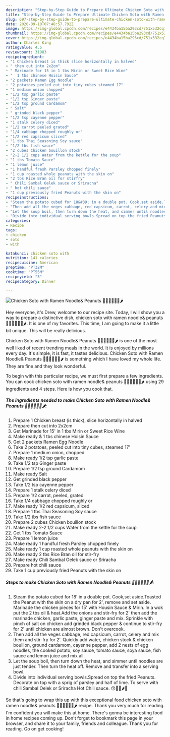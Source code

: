 ```yaml
---
description: "Step-by-Step Guide to Prepare Ultimate Chicken Soto with Ramen Noodle&amp;amp; Peanuts 🐥🍅🍝🥜🥒🥕🌶"
title: "Step-by-Step Guide to Prepare Ultimate Chicken Soto with Ramen Noodle&amp;amp; Peanuts 🐥🍅🍝🥜🥒🥕🌶"
slug: 697-step-by-step-guide-to-prepare-ultimate-chicken-soto-with-ramen-noodle-and-amp-peanuts
date: 2020-09-10T07:48:57.792Z
image: https://img-global.cpcdn.com/recipes/e4434ba15ba293cd/751x532cq70/chicken-soto-with-ramen-noodle-peanuts-🐥🍅🍝🥜🥒🥕🌶-recipe-main-photo.jpg
thumbnail: https://img-global.cpcdn.com/recipes/e4434ba15ba293cd/751x532cq70/chicken-soto-with-ramen-noodle-peanuts-🐥🍅🍝🥜🥒🥕🌶-recipe-main-photo.jpg
cover: https://img-global.cpcdn.com/recipes/e4434ba15ba293cd/751x532cq70/chicken-soto-with-ramen-noodle-peanuts-🐥🍅🍝🥜🥒🥕🌶-recipe-main-photo.jpg
author: Charles King
ratingvalue: 4.5
reviewcount: 31983
recipeingredient:
- "1 Chicken breast is thick slice horizontally in halved"
- " then cut into 2x2cm"
- " Marinade for 15 in 1 tbs Mirin or Sweet Rice Wine"
- "  1 tbs chinese Hoisin Sauce"
- "2 packets Ramen Egg Noodle"
- "2 potatoes peeled cut into tiny cubes steamed 17"
- "1 medium onion chopped"
- "1/2 tsp garlic paste"
- "1/2 tsp Ginger paste"
- "1/2 tsp ground Cardamom"
- " Salt"
- " grinded black pepper"
- "1/2 tsp cayenne pepper"
- "1 stalk celery diced"
- "1/2 carrot peeled grated"
- "1/4 cabbage chopped roughly or"
- "1/2 red capsicum sliced"
- "1 tbs Thai Seasoning Soy sauce"
- "1/2 tbs fish sauce"
- "2 cubes Chicken bouillon stock"
- "2-2 1/2 cups Water from the kettle for the soup"
- "1 tbs Tomato Sauce"
- "1 lemon juice"
- "1 handful fresh Parsley chopped finely"
- "1 cup roasted whole peanuts with the skin on"
- "2 tbs Rice Bran oil for stirfry"
- " Chili Sambal Oelek sauce or Sriracha"
- " hot chili sauce"
- "1 cup previously fried Peanuts with the skin on"
recipeinstructions:
- "Steam the potato cubed for 18&#39; in a double pot. Cook,set aside.Toasted the Peanut with the skin on a dry pan for 2&#39;, remove and set aside. Marinade the chicken pieces for 15&#39; with Housin Sauce &amp; Mirin. In a wok put the 2 tbs oil &amp; heat.Add the onions and stir-fry for 2&#39; then add the marinade chicken, garlic paste, ginger paste and mix. Sprinkle with pinch of salt on chicken add grinded black pepper &amp; continue to stir-fry for 2&#39; until chicken are almost brown. Don&#39;t overcook."
- "Then add all the veges cabbage, red capsicum, carrot, celery and mix them and stir-fry for 2&#39;. Quickly add water, chicken stock &amp; chicken bouillon, ground cardamom, cayenne pepper, add 2 nests of egg noodles, the cooked potato, soy sauce, tomato sauce, soya sauce, fish sauce and lemon juice and mix all."
- "Let the soup boil, then turn down the heat, and simmer until noodles are just tender. Then turn the heat off. Remove and transfer into a serving bowl."
- "Divide into individual serving bowls.Spread on top the fried Peanuts. Decorate on top with a sprig of parsley and half of lime. To serve with chili Sambal Oelek or Sriracha Hot Chili sauce. 😚🍝🍅🌶🥜"
categories:
- Recipe
tags:
- chicken
- soto
- with

katakunci: chicken soto with 
nutrition: 141 calories
recipecuisine: American
preptime: "PT32M"
cooktime: "PT55M"
recipeyield: "3"
recipecategory: Dinner

---
```



![Chicken Soto with Ramen Noodle&amp; Peanuts 🐥🍅🍝🥜🥒🥕🌶](https://img-global.cpcdn.com/recipes/e4434ba15ba293cd/751x532cq70/chicken-soto-with-ramen-noodle-peanuts-🐥🍅🍝🥜🥒🥕🌶-recipe-main-photo.jpg)

Hey everyone, it's Drew, welcome to our recipe site. Today, I will show you a way to prepare a distinctive dish, chicken soto with ramen noodle&amp; peanuts 🐥🍅🍝🥜🥒🥕🌶. It is one of my favorites. This time, I am going to make it a little bit unique. This will be really delicious.



Chicken Soto with Ramen Noodle&amp; Peanuts 🐥🍅🍝🥜🥒🥕🌶 is one of the most well liked of recent trending meals in the world. It is enjoyed by millions every day. It's simple, it is fast, it tastes delicious. Chicken Soto with Ramen Noodle&amp; Peanuts 🐥🍅🍝🥜🥒🥕🌶 is something which I have loved my whole life. They are fine and they look wonderful.


To begin with this particular recipe, we must first prepare a few ingredients. You can cook chicken soto with ramen noodle&amp; peanuts 🐥🍅🍝🥜🥒🥕🌶 using 29 ingredients and 4 steps. Here is how you cook that.

<!--inarticleads1-->

##### The ingredients needed to make Chicken Soto with Ramen Noodle&amp; Peanuts 🐥🍅🍝🥜🥒🥕🌶:

1. Prepare 1 Chicken breast (is thick), slice horizontally in halved
1. Prepare  then cut into 2x2cm
1. Get  Marinade for 15&#39; in 1 tbs Mirin or Sweet Rice Wine
1. Make ready  &amp; 1 tbs chinese Hoisin Sauce
1. Get 2 packets Ramen Egg Noodle
1. Take 2 potatoes, peeled cut into tiny cubes, steamed 17&#39;
1. Prepare 1 medium onion, chopped
1. Make ready 1/2 tsp garlic paste
1. Take 1/2 tsp Ginger paste
1. Prepare 1/2 tsp ground Cardamom
1. Make ready  Salt
1. Get  grinded black pepper
1. Take 1/2 tsp cayenne pepper
1. Prepare 1 stalk celery diced
1. Prepare 1/2 carrot, peeled, grated
1. Take 1/4 cabbage chopped roughly or
1. Make ready 1/2 red capsicum, sliced
1. Prepare 1 tbs Thai Seasoning Soy sauce
1. Take 1/2 tbs fish sauce
1. Prepare 2 cubes Chicken bouillon stock
1. Make ready 2-2 1/2 cups Water from the kettle for the soup
1. Get 1 tbs Tomato Sauce
1. Prepare 1 lemon juice
1. Make ready 1 handful fresh Parsley chopped finely
1. Make ready 1 cup roasted whole peanuts with the skin on
1. Make ready 2 tbs Rice Bran oil for stir-fry
1. Make ready  Chili Sambal Oelek sauce or Sriracha
1. Prepare  hot chili sauce
1. Take 1 cup previously fried Peanuts with the skin on




<!--inarticleads2-->

##### Steps to make Chicken Soto with Ramen Noodle&amp; Peanuts 🐥🍅🍝🥜🥒🥕🌶:

1. Steam the potato cubed for 18&#39; in a double pot. Cook,set aside.Toasted the Peanut with the skin on a dry pan for 2&#39;, remove and set aside. Marinade the chicken pieces for 15&#39; with Housin Sauce &amp; Mirin. In a wok put the 2 tbs oil &amp; heat.Add the onions and stir-fry for 2&#39; then add the marinade chicken, garlic paste, ginger paste and mix. Sprinkle with pinch of salt on chicken add grinded black pepper &amp; continue to stir-fry for 2&#39; until chicken are almost brown. Don&#39;t overcook.
1. Then add all the veges cabbage, red capsicum, carrot, celery and mix them and stir-fry for 2&#39;. Quickly add water, chicken stock &amp; chicken bouillon, ground cardamom, cayenne pepper, add 2 nests of egg noodles, the cooked potato, soy sauce, tomato sauce, soya sauce, fish sauce and lemon juice and mix all.
1. Let the soup boil, then turn down the heat, and simmer until noodles are just tender. Then turn the heat off. Remove and transfer into a serving bowl.
1. Divide into individual serving bowls.Spread on top the fried Peanuts. Decorate on top with a sprig of parsley and half of lime. To serve with chili Sambal Oelek or Sriracha Hot Chili sauce. 😚🍝🍅🌶🥜




So that's going to wrap this up with this exceptional food chicken soto with ramen noodle&amp; peanuts 🐥🍅🍝🥜🥒🥕🌶 recipe. Thank you very much for reading. I'm confident you will make this at home. There's gonna be interesting food in home recipes coming up. Don't forget to bookmark this page in your browser, and share it to your family, friends and colleague. Thank you for reading. Go on get cooking!
